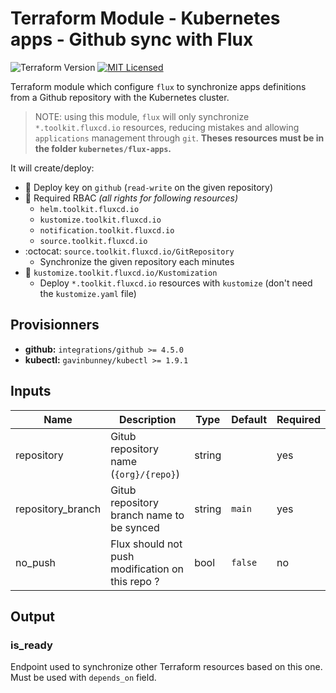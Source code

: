 # Terraform Module - Kubernetes apps - Github sync with Flux

![Terraform Version](https://img.shields.io/badge/terraform-≥_0.14-blueviolet)
[![MIT Licensed](https://img.shields.io/badge/license-MIT-green.svg)](https://tldrlegal.com/license/mit-license)


Terraform module which configure `flux` to synchronize apps definitions from a Github repository with the Kubernetes cluster.

> NOTE: using this module, `flux` will only synchronize `*.toolkit.fluxcd.io` resources, reducing mistakes and allowing `applications` management through `git`. **Theses resources must be in the folder `kubernetes/flux-apps`.**

It will create/deploy:
- :key: Deploy key on `github` (`read-write` on the given repository)
- :key: Required RBAC *(all rights for following resources)*
  - `helm.toolkit.fluxcd.io`
  - `kustomize.toolkit.fluxcd.io`
  - `notification.toolkit.fluxcd.io`
  - `source.toolkit.fluxcd.io`
- :octocat: `source.toolkit.fluxcd.io/GitRepository`
  - Synchronize the given repository each minutes
- :rocket: `kustomize.toolkit.fluxcd.io/Kustomization`
  - Deploy `*.toolkit.fluxcd.io` resources with `kustomize` (don't need the `kustomize.yaml` file)

## Provisionners

- **github:** `integrations/github >= 4.5.0`
- **kubectl:** `gavinbunney/kubectl >= 1.9.1`

## Inputs

| Name | Description | Type | Default | Required |
|------|-------------|------|---------|----------|
|repository|Gitub repository name (`{org}/{repo}`)|string||yes|
|repository_branch|Gitub repository branch name to be synced|string|`main`|yes|
|no_push|Flux should not push modification on this repo ?|bool|`false`|no|


## Output

### is_ready

Endpoint used to synchronize other Terraform resources based on this one. Must be used with `depends_on` field.
